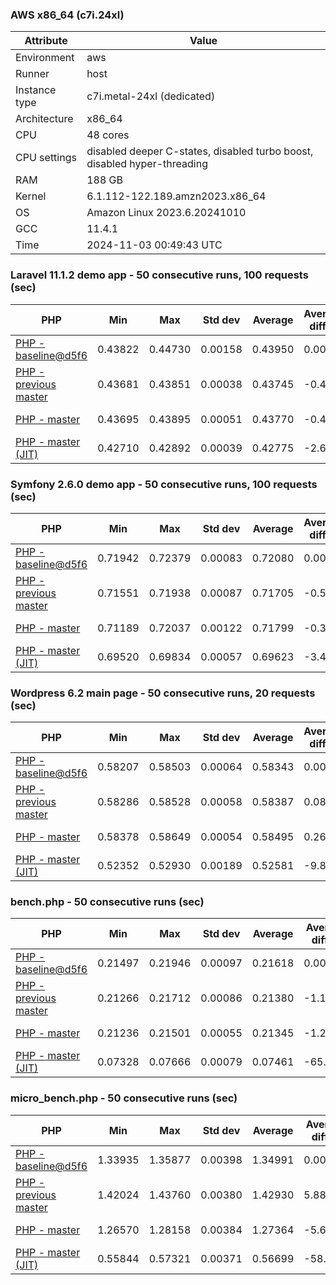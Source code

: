 ### AWS x86_64 (c7i.24xl)

|  Attribute    |     Value      |
|---------------|----------------|
| Environment   |aws|
| Runner        |host|
| Instance type |c7i.metal-24xl (dedicated)|
| Architecture  |x86_64
| CPU           |48 cores|
| CPU settings  |disabled deeper C-states, disabled turbo boost, disabled hyper-threading|
| RAM           |188 GB|
| Kernel        |6.1.112-122.189.amzn2023.x86_64|
| OS            |Amazon Linux 2023.6.20241010|
| GCC           |11.4.1|
| Time          |2024-11-03 00:49:43 UTC|

### Laravel 11.1.2 demo app - 50 consecutive runs, 100 requests (sec)

|     PHP     |     Min     |     Max     |    Std dev   |   Average  |  Average diff % |   Median   | Median diff % |     Memory    |
|-------------|-------------|-------------|--------------|------------|-----------------|------------|---------------|---------------|
|[PHP - baseline@d5f6](https://github.com/php/php-src/commit/d5f6e56610)|0.43822|0.44730|0.00158|0.43950|0.00%|0.43920|0.00%|41.86 MB|
|[PHP - previous master](https://github.com/php/php-src/commit/2b10cd1beb)|0.43681|0.43851|0.00038|0.43745|-0.47%|0.43744|-0.40%|41.79 MB|
|[PHP - master](https://github.com/php/php-src/commit/64f2d11e38)|0.43695|0.43895|0.00051|0.43770|-0.41%|0.43760|-0.36%|41.79 MB|
|[PHP - master (JIT)](https://github.com/php/php-src/commit/64f2d11e38)|0.42710|0.42892|0.00039|0.42775|-2.67%|0.42769|-2.62%|50.85 MB|

### Symfony 2.6.0 demo app - 50 consecutive runs, 100 requests (sec)

|     PHP     |     Min     |     Max     |    Std dev   |   Average  |  Average diff % |   Median   | Median diff % |     Memory    |
|-------------|-------------|-------------|--------------|------------|-----------------|------------|---------------|---------------|
|[PHP - baseline@d5f6](https://github.com/php/php-src/commit/d5f6e56610)|0.71942|0.72379|0.00083|0.72080|0.00%|0.72067|0.00%|37.38 MB|
|[PHP - previous master](https://github.com/php/php-src/commit/2b10cd1beb)|0.71551|0.71938|0.00087|0.71705|-0.52%|0.71702|-0.51%|37.49 MB|
|[PHP - master](https://github.com/php/php-src/commit/64f2d11e38)|0.71189|0.72037|0.00122|0.71799|-0.39%|0.71789|-0.38%|37.50 MB|
|[PHP - master (JIT)](https://github.com/php/php-src/commit/64f2d11e38)|0.69520|0.69834|0.00057|0.69623|-3.41%|0.69620|-3.39%|44.55 MB|

### Wordpress 6.2 main page - 50 consecutive runs, 20 requests (sec)

|     PHP     |     Min     |     Max     |    Std dev   |   Average  |  Average diff % |   Median   | Median diff % |     Memory    |
|-------------|-------------|-------------|--------------|------------|-----------------|------------|---------------|---------------|
|[PHP - baseline@d5f6](https://github.com/php/php-src/commit/d5f6e56610)|0.58207|0.58503|0.00064|0.58343|0.00%|0.58346|0.00%|43.00 MB|
|[PHP - previous master](https://github.com/php/php-src/commit/2b10cd1beb)|0.58286|0.58528|0.00058|0.58387|0.08%|0.58377|0.05%|43.11 MB|
|[PHP - master](https://github.com/php/php-src/commit/64f2d11e38)|0.58378|0.58649|0.00054|0.58495|0.26%|0.58481|0.23%|43.12 MB|
|[PHP - master (JIT)](https://github.com/php/php-src/commit/64f2d11e38)|0.52352|0.52930|0.00189|0.52581|-9.88%|0.52476|-10.06%|61.99 MB|

### bench.php - 50 consecutive runs (sec)

|     PHP     |     Min     |     Max     |    Std dev   |   Average  |  Average diff % |   Median   | Median diff % |     Memory    |
|-------------|-------------|-------------|--------------|------------|-----------------|------------|---------------|---------------|
|[PHP - baseline@d5f6](https://github.com/php/php-src/commit/d5f6e56610)|0.21497|0.21946|0.00097|0.21618|0.00%|0.21604|0.00%|26.17 MB|
|[PHP - previous master](https://github.com/php/php-src/commit/2b10cd1beb)|0.21266|0.21712|0.00086|0.21380|-1.10%|0.21362|-1.12%|26.22 MB|
|[PHP - master](https://github.com/php/php-src/commit/64f2d11e38)|0.21236|0.21501|0.00055|0.21345|-1.26%|0.21344|-1.20%|26.22 MB|
|[PHP - master (JIT)](https://github.com/php/php-src/commit/64f2d11e38)|0.07328|0.07666|0.00079|0.07461|-65.48%|0.07466|-65.44%|27.39 MB|

### micro_bench.php - 50 consecutive runs (sec)

|     PHP     |     Min     |     Max     |    Std dev   |   Average  |  Average diff % |   Median   | Median diff % |     Memory    |
|-------------|-------------|-------------|--------------|------------|-----------------|------------|---------------|---------------|
|[PHP - baseline@d5f6](https://github.com/php/php-src/commit/d5f6e56610)|1.33935|1.35877|0.00398|1.34991|0.00%|1.35016|0.00%|20.42 MB|
|[PHP - previous master](https://github.com/php/php-src/commit/2b10cd1beb)|1.42024|1.43760|0.00380|1.42930|5.88%|1.42968|5.89%|20.48 MB|
|[PHP - master](https://github.com/php/php-src/commit/64f2d11e38)|1.26570|1.28158|0.00384|1.27364|-5.65%|1.27432|-5.62%|20.48 MB|
|[PHP - master (JIT)](https://github.com/php/php-src/commit/64f2d11e38)|0.55844|0.57321|0.00371|0.56699|-58.00%|0.56623|-58.06%|21.80 MB|
